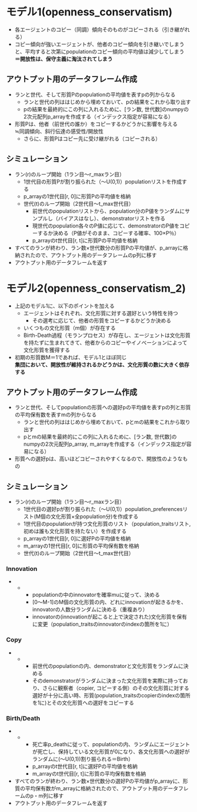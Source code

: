 # モデル1(openness_conservatism)
- 各エージェントのコピー（同調）傾向そのものがコピーされる（引き継がれる）
- コピー傾向が強いエージェントが、他者のコピー傾向を引き継いでしまうと、平均すると次第にpopulationのコピー傾向の平均値は減少してしまう<br>**＝開放性は、保守主義に淘汰されてしまう**
## アウトプット用のデータフレーム作成
- ランと世代、そして形質Pのpopulationの平均値を表すpの列からなる
	- ランと世代の列ははじめから埋めておいて、pの結果をこれから取り出す
	- pの結果を最終的にこの列に入れるために、[ラン数, 世代数]のnumpyの2次元配列p_arrayを作成する（インデックス指定が容易になる）
- 形質Pは、他者（前世代の誰か）をコピーするかどうかに影響を与える<br>≒同調傾向、斜行伝達の感受性/開放性
	- さらに、形質Pはコピー先に受け継がれる（コピーされる）
## シミュレーション
- ラン(r)のループ開始（1ラン目～r_maxラン目）
	- 1世代目の形質Pが割り振られた（～U(0,1)）populationリストを作成する
	- p_arrayの1世代目[r, 0]に形質Pの平均値を格納
	- 世代(t)のループ開始（2世代目～t_max世代目）
		- 前世代のpopulationリストから、population分のP値をランダムにサンプルし（バイアスはなし）、demonstratorリストを作る
		- 現世代のpopulation各々のP値に応じて、demonstratorのP値をコピーするか決める（P値がそのまま、コピーする確率、100×P％）
		- p_arrayのt世代目[r, t]に形質Pの平均値を格納
- すべてのランが終わり、ラン数×世代数分の形質Pの平均値が、p_arrayに格納されたので、アウトプット用のデータフレームのp列に移す
- アウトプット用のデータフレームを返す

# モデル2(openness_conservatism_2)
- 上記のモデル1に、以下のポイントを加える
	-  エージェントはそれぞれ、文化形質に対する選好という特性を持つ
		- その選考に応じて、他者の形質をコピーするかどうか決める
	-  いくつもの文化形質（m個）が存在する
	-  Birth-Death過程（モランプロセス）が存在し、エージェントは文化形質を持たずに生まれてきて、他者からのコピーやイノベーションによって文化形質を獲得する
-  初期の形質数M＝1であれば、モデル1とほぼ同じ<br>**集団において、開放性が維持されるかどうかは、文化形質の数に大きく依存する**

## アウトプット用のデータフレーム作成
- ランと世代、そしてpopulationの形質への選好pの平均値を表すpの列と形質の平均保有数を表すmの列からなる
	- ランと世代の列ははじめから埋めておいて、pとmの結果をこれから取り出す
	- pとmの結果を最終的にこの列に入れるために、[ラン数, 世代数]のnumpyの2次元配列p_array, m_arrayを作成する（インデックス指定が容易になる）
- 形質への選好pは、高いほどコピーされやすくなるので、開放性のようなもの
## シミュレーション
- ラン(r)のループ開始（1ラン目～r_maxラン目）
	- 1世代目の選好pが割り振られた（～U(0,1)）population_preferencesリスト(M個の文化形質×全population分)を作成する
	- 1世代目のpopulationが持つ文化形質のリスト（population_traitsリスト, 初めは誰も文化形質を持たない）を作成する
	- p_arrayの1世代目[r, 0]に選好Pの平均値を格納
	- m_arrayの1世代目[r, 0]に形質の平均保有数を格納
	- 世代(t)のループ開始（2世代目～t_max世代目）<br>
### Innovation
-
	-
		- populationの中のinnovatorを確率muに従って、決める
		- [0～M-1]のM個の文化形質の内、どれにinnovationが起きるかを、innovatorの人数分ランダムに決める（重複あり）
		- innovatorの(innovationが起こると上で決定された)文化形質を保有に変更（population_traitsのinnovatorのindexの箇所を1に）

### Copy
-
	-
		- 前世代のpopulationの内、demonstratorと文化形質をランダムに決める
		- そのdemonstratorがランダムに決まった文化形質を実際に持っており、さらに観察者（copier, コピーする側）のその文化形質に対する選好が十分に高い時、形質(population_traitsのcopierのindexの箇所を1に)とその文化形質への選好をコピーする

### Birth/Death
-
	-
		- 死亡率p_deathに従って、populationの内、ランダムにエージェントが死亡し、保持している文化形質が0になり、各文化形質への選好がランダムに(～U(0,1))割り振られる＝Birth）
		- p_arrayのt世代目[r, t]に選好Pの平均値を格納
		- m_arrayのt世代目[r, t]に形質の平均保有数を格納
- すべてのランが終わり、ラン数×世代数分の選好Pの平均値がp_arrayに、形質の平均保有数がm_arrayに格納されたので、アウトプット用のデータフレームのp・m列に移す
- アウトプット用のデータフレームを返す
